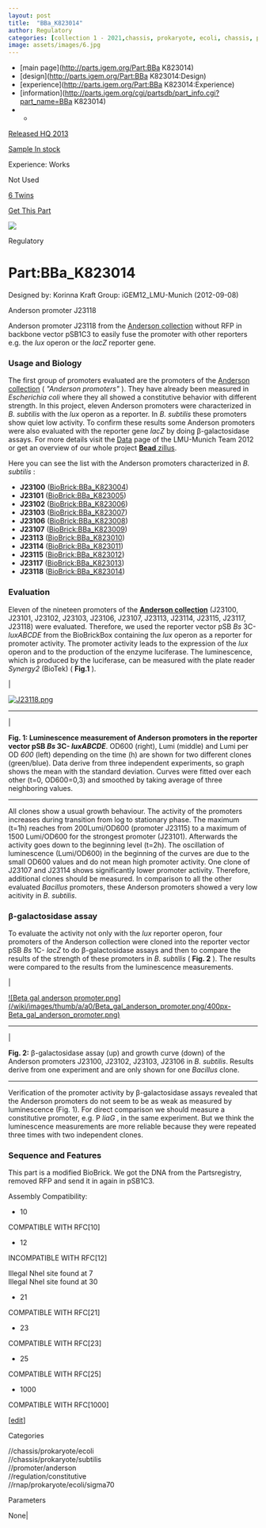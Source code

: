 ```yaml
---
layout: post
title:  "BBa_K823014"
author: Regulatory
categories: [collection 1 - 2021,chassis, prokaryote, ecoli, chassis, prokaryote, subtilis, promoter, anderson, regulation, constitutive, rnap, prokaryote, ecoli, sigma70] 
image: assets/images/6.jpg
---
```



  * [main page](http://parts.igem.org/Part:BBa K823014)
  * [design](http://parts.igem.org/Part:BBa K823014:Design)
  * [experience](http://parts.igem.org/Part:BBa K823014:Experience)
  * [information](http://parts.igem.org/cgi/partsdb/part_info.cgi?part_name=BBa K823014)
  *   * 

[Released HQ 2013](http://parts.igem.org/Help:Part_Status_Box)

[Sample In stock](http://parts.igem.org/Help:Part_Status_Box)

Experience: Works

Not Used

[6 Twins](http://parts.igem.org/partsdb/twin_info.cgi?part=BBa_K823014)

[ Get This Part](http://parts.igem.org/partsdb/get_part.cgi?part=BBa_K823014)

![](http://parts.igem.org/images/partbypart/icon_regulatory.png)

Regulatory

# Part:BBa_K823014

Designed by: Korinna Kraft   Group: iGEM12_LMU-Munich   (2012-09-08)

Anderson promoter J23118

Anderson promoter J23118 from the [Anderson
collection](http://parts.igem.org/Part:BBa_J23100) without RFP in backbone
vector pSB1C3 to easily fuse the promoter with other reporters e.g. the _lux_
operon or the _lacZ_ reporter gene.  

### Usage and Biology

The first group of promoters evaluated are the promoters of the [Anderson
collection](http://parts.igem.org/Part:BBa_J23100) ( _"Anderson promoters"_ ).
They have already been measured in _Escherichia coli_ where they all showed a
constitutive behavior with different strength. In this project, eleven
Anderson promoters were characterized in _B. subtilis_ with the _lux_ operon
as a reporter. In _B. subtilis_ these promoters show quiet low activity. To
confirm these results some Anderson promoters were also evaluated with the
reporter gene _lacZ_ by doing β-galactosidase assays. For more details visit
the [Data](http://2012.igem.org/Team:LMU-Munich/Data/Anderson) page of the
LMU-Munich Team 2012 or get an overview of our whole project [**Bead**
zillus](http://2012.igem.org/Team:LMU-Munich).

  
Here you can see the list with the Anderson promoters characterized in _B.
subtilis_ :

  * **J23100** ([BioBrick:BBa_K823004](http://parts.igem.org/wiki/index.php?title=Part:BBa_K823004))
  * **J23101** ([BioBrick:BBa_K823005](http://parts.igem.org/wiki/index.php?title=Part:BBa_K823005))
  * **J23102** ([BioBrick:BBa_K823006](http://parts.igem.org/wiki/index.php?title=Part:BBa_K823006))
  * **J23103** ([BioBrick:BBa_K823007](http://parts.igem.org/wiki/index.php?title=Part:BBa_K823007))
  * **J23106** ([BioBrick:BBa_K823008](http://parts.igem.org/wiki/index.php?title=Part:BBa_K823008))
  * **J23107** ([BioBrick:BBa_K823009](http://parts.igem.org/wiki/index.php?title=Part:BBa_K823009))
  * **J23113** ([BioBrick:BBa_K823010](http://parts.igem.org/wiki/index.php?title=Part:BBa_K823010))
  * **J23114** ([BioBrick:BBa_K823011](http://parts.igem.org/wiki/index.php?title=Part:BBa_K823011))
  * **J23115** ([BioBrick:BBa_K823012](http://parts.igem.org/wiki/index.php?title=Part:BBa_K823012))
  * **J23117** ([BioBrick:BBa_K823013](http://parts.igem.org/wiki/index.php?title=Part:BBa_K823013))
  * **J23118** ([BioBrick:BBa_K823014](http://parts.igem.org/wiki/index.php?title=Part:BBa_K823014))

  
  

### Evaluation

Eleven of the nineteen promoters of the [**Anderson
collection**](http://parts.igem.org/Part:BBa_J23100) (J23100, J23101, J23102,
J23103, J23106, J23107, J23113, J23114, J23115, J23117, J23118) were
evaluated. Therefore, we used the reporter vector pSB _Bs_ 3C- _luxABCDE_ from
the BioBrickBox containing the _lux_ operon as a reporter for promoter
activity. The promoter activity leads to the expression of the _lux_ operon
and to the production of the enzyme luciferase. The luminescence, which is
produced by the luciferase, can be measured with the plate reader _Synergy2_
(BioTek) ( **Fig.1** ).

|

[![J23118.png](/wiki/images/thumb/a/a1/J23118.png/400px-J23118.png)](/File:J23118.png)  
  
---  
|

**Fig. 1: Luminescence measurement of Anderson promoters in the reporter
vector pSB _Bs_ 3C- _luxABCDE_**. OD600 (right), Lumi (middle) and Lumi per OD
_600_ (left) depending on the time (h) are shown for two different clones
(green/blue). Data derive from three independent experiments, so graph shows
the mean with the standard deviation. Curves were fitted over each other (t=0,
OD600=0,3) and smoothed by taking average of three neighboring values.  
  
---  
  
All clones show a usual growth behaviour. The activity of the promoters
increases during transition from log to stationary phase. The maximum (t=1h)
reaches from 200Lumi/OD600 (promoter J23115) to a maximum of 1500 Lumi/OD600
for the strongest promoter (J23101). Afterwards the activity goes down to the
beginning level (t=2h). The oscillation of luminescence (Lumi/OD600) in the
beginning of the curves are due to the small OD600 values and do not mean high
promoter activity. One clone of J23107 and J23114 shows significantly lower
promoter activity. Therefore, additional clones should be measured. In
comparison to all the other evaluated _Bacillus_ promoters, these Anderson
promoters showed a very low acitivity in _B. subtilis_.

  
  

### β-galactosidase assay

  

To evaluate the activity not only with the _lux_ reporter operon, four
promoters of the Anderson collection were cloned into the reporter vector pSB
_Bs_ 1C- _lacZ_ to do β-galactosidase assays and then to compare the results
of the strength of these promoters in _B. subtilis_ ( **Fig. 2** ). The
results were compared to the results from the luminescence measurements.

  

|

[![Beta gal anderson
promoter.png](/wiki/images/thumb/a/a0/Beta_gal_anderson_promoter.png/400px-
Beta_gal_anderson_promoter.png)](/File:Beta_gal_anderson_promoter.png)  
  
---  
|

**Fig. 2:** β-galactosidase assay (up) and growth curve (down) of the Anderson
promoters J23100, J23102, J23103, J23106 in _B. subtilis_. Results derive from
one experiment and are only shown for one _Bacillus_ clone.  
  
---  
  
  
Verification of the promoter activity by β-galactosidase assays revealed that
the Anderson promoters do not seem to be as weak as measured by luminescence
(Fig. 1). For direct comparison we should measure a constitutive promoter,
e.g. P _liaG_ , in the same experiment. But we think the luminescence
measurements are more reliable because they were repeated three times with two
independent clones.  
  
  

### Sequence and Features

This part is a modified BioBrick. We got the DNA from the Partsregistry,
removed RFP and send it in again in pSB1C3.

  

Assembly Compatibility:

  * 10

COMPATIBLE WITH RFC[10]

  * 12

INCOMPATIBLE WITH RFC[12]

Illegal NheI site found at 7  
Illegal NheI site found at 30  

  * 21

COMPATIBLE WITH RFC[21]

  * 23

COMPATIBLE WITH RFC[23]

  * 25

COMPATIBLE WITH RFC[25]

  * 1000

COMPATIBLE WITH RFC[1000]

  

[[edit](http://parts.igem.org/partsdb/part_info.cgi?part_name=BBa_K823014)]

Categories

//chassis/prokaryote/ecoli  
//chassis/prokaryote/subtilis  
//promoter/anderson  
//regulation/constitutive  
//rnap/prokaryote/ecoli/sigma70

Parameters

None|

